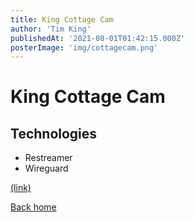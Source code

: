 ```yaml
---
title: King Cottage Cam
author: 'Tim King'
publishedAt: '2021-08-01T01:42:15.000Z'
posterImage: 'img/cottagecam.png'
---
```


# King Cottage Cam

## Technologies
- Restreamer
- Wireguard


[(link)](https://king.cottage.cam)

[Back home](/)
